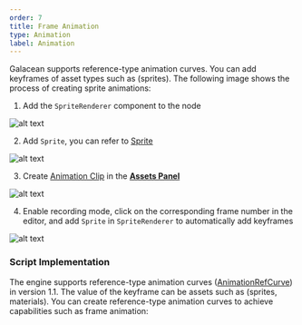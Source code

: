 ```yaml
---
order: 7
title: Frame Animation
type: Animation
label: Animation
---
```


Galacean supports reference-type animation curves. You can add keyframes of asset types such as (sprites). The following image shows the process of creating sprite animations:

1. Add the `SpriteRenderer` component to the node

![alt text](https://mdn.alipayobjects.com/huamei_3zduhr/afts/img/A*XiUaQ76M4Q0AAAAAAAAAAAAADsJ_AQ/original)

2. Add `Sprite`, you can refer to [Sprite](/en/docs/graphics/2D/sprite)
   
![alt text](https://mdn.alipayobjects.com/huamei_3zduhr/afts/img/A*ababSZAMpJMAAAAAAAAAAAAADsJ_AQ/original)
  
3. Create [Animation Clip](/en/docs/animation/clip) in the **[Assets Panel](/en/docs/assets/interface)**
   
![alt text](https://mdn.alipayobjects.com/huamei_3zduhr/afts/img/A*CZQjSqZAHGsAAAAAAAAAAAAADsJ_AQ/original)


4. Enable recording mode, click on the corresponding frame number in the editor, and add `Sprite` in `SpriteRenderer` to automatically add keyframes

![alt text](https://mdn.alipayobjects.com/huamei_3zduhr/afts/img/A*Eff6TbgYps8AAAAAAAAAAAAADsJ_AQ/original)


### Script Implementation

The engine supports reference-type animation curves ([AnimationRefCurve](/en/apis/core/#AnimationRefCurve)) in version 1.1. The value of the keyframe can be assets such as (sprites, materials). You can create reference-type animation curves to achieve capabilities such as frame animation:

<playground src="animation-sprite.ts"></playground>
